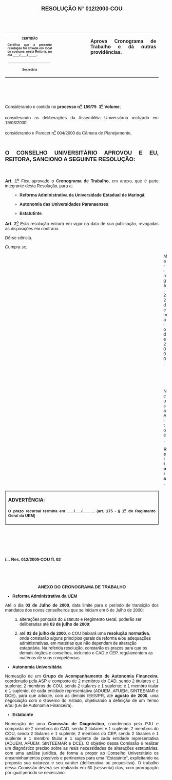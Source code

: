 <BODY>

<B><FONT FACE="Arial" SIZE=4><P ALIGN="CENTER"></P>
<P ALIGN="CENTER">RESOLU&Ccedil;&Atilde;O N<FONT FACE="Symbol">&#176;</FONT>
 012/2000-COU</P>
</B></FONT><FONT SIZE=1>
<P>&nbsp;</P>
<P>&nbsp;</P></FONT>
<TABLE CELLSPACING=0 BORDER=0 CELLPADDING=7 WIDTH=612>
<TR><TD WIDTH="32%" VALIGN="TOP">
<B><FONT FACE="Arial" SIZE=1><P ALIGN="CENTER">CERTID&Atilde;O</P>
<P ALIGN="JUSTIFY">   Certifico que a presente resolu&ccedil;&atilde;o foi afixada em local de costume, nesta Reitoria, no dia ____/____/_____.</P>
<P ALIGN="JUSTIFY"></P>
<P ALIGN="JUSTIFY">_________________________</P>
<P ALIGN="CENTER">Secret&aacute;ria</B></FONT></TD>
<TD WIDTH="22%" VALIGN="TOP">&nbsp;</TD>
<TD WIDTH="46%" VALIGN="TOP">
<B><FONT FACE="Arial"><P ALIGN="JUSTIFY">Aprova Cronograma de Trabalho e d&aacute; outras provid&ecirc;ncias.</B></FONT></TD>
</TR>
</TABLE>

<FONT FACE="Arial" SIZE=1><P ALIGN="JUSTIFY"></P>
<P ALIGN="JUSTIFY">&nbsp;</P>
<P ALIGN="JUSTIFY">&nbsp;</P>
<P ALIGN="JUSTIFY">&nbsp;</P>
</FONT><FONT FACE="Arial"><P ALIGN="JUSTIFY">Considerando o contido no <B>processo n<U><SUP>o</B></U></SUP> <B>159/79  3<U><SUP>o</U></SUP> Volume</B>;</P>
<P ALIGN="JUSTIFY">considerando as delibera&ccedil;&otilde;es da Assembl&eacute;ia Universit&aacute;ria realizada em 15/03/2000;</P>
<P ALIGN="JUSTIFY">considerando o Parecer n<U><SUP>o</U></SUP> 004/2000 da C&acirc;mara de Planejamento,</P>
<P ALIGN="JUSTIFY"></P>
<P ALIGN="JUSTIFY">&nbsp;</P>
</FONT><B><FONT FACE="Arial" SIZE=4><P ALIGN="JUSTIFY">O CONSELHO UNIVERSIT&Aacute;RIO APROVOU E EU, REITORA, SANCIONO A SEGUINTE RESOLU&Ccedil;&Atilde;O:</P>
</B></FONT><FONT FACE="Arial">
<P>&nbsp;</P>
<B><P ALIGN="JUSTIFY">Art. 1<U><SUP>o</U></SUP> </B>Fica aprovado o <B>Cronograma de Trabalho</B>, em anexo, que &eacute; parte integrante desta Resolu&ccedil;&atilde;o, para a:</P>

<UL>

<UL>
<B><P ALIGN="JUSTIFY"><LI>Reforma Administrativa da Universidade Estadual de Maring&aacute;</B>;</LI></P>
<B><P ALIGN="JUSTIFY"><LI>Autonomia das Universidades Paranaenses</B>;</LI></P></UL>
</UL>


<UL>

<UL>
<B><P ALIGN="JUSTIFY"><LI>Estatutinte</B>.</LI></P></UL>
</UL>

<B><P ALIGN="JUSTIFY">Art. 2<U><SUP>o</B></U></SUP> Esta resolu&ccedil;&atilde;o entrar&aacute; em vigor na data de sua publica&ccedil;&atilde;o, revogadas as disposi&ccedil;&otilde;es em contr&aacute;rio.</P>
<P ALIGN="JUSTIFY">D&ecirc;-se ci&ecirc;ncia.</P>
<P ALIGN="JUSTIFY">Cumpra-se.</P><DIR>
<DIR>
<DIR>
<DIR>
<DIR>
<DIR>
<DIR>
<DIR>
<DIR>
<DIR>
<DIR>
<DIR>
<DIR>

<P ALIGN="JUSTIFY">Maring&aacute;, 22 de maio de 2000.</P>
<P ALIGN="JUSTIFY"></P>
<P ALIGN="JUSTIFY">&nbsp;</P>
<P ALIGN="JUSTIFY">&nbsp;</P>
<P ALIGN="JUSTIFY">Neusa Alto&eacute;,</P>
<B><P ALIGN="JUSTIFY">Reitora.</P></DIR>
</DIR>
</DIR>
</DIR>
</DIR>
</DIR>
</DIR>
</DIR>
</DIR>
</DIR>
</DIR>
</DIR>
</DIR>
</B></FONT>
<TABLE BORDER CELLSPACING=1 CELLPADDING=4 WIDTH=212>
<TR><TD VALIGN="TOP">
<B><P ALIGN="JUSTIFY">ADVERT&Ecirc;NCIA:</P>
<FONT FACE="Arial" SIZE=2><P ALIGN="JUSTIFY">O prazo recursal termina em ___/___/_____. (art. 175 - § 1<U><SUP>o</U></SUP> do Regimento Geral da UEM)</B></FONT></TD>
</TR>
</TABLE>

<FONT FACE="Arial"><P ALIGN="JUSTIFY"></P>
<P ALIGN="JUSTIFY">&nbsp;</P>
<P ALIGN="JUSTIFY">&nbsp;</P>
<P ALIGN="JUSTIFY">&nbsp;</P>
<B><P ALIGN="JUSTIFY">/... Res. 012/2000-COU&#9;&#9;&#9;&#9;&#9;&#9;&#9;&#9;&#9;    fl. 02</P>
</B><P ALIGN="JUSTIFY"></P>
<P ALIGN="JUSTIFY">&nbsp;</P>
<P ALIGN="JUSTIFY">&nbsp;</P>
<B><P ALIGN="CENTER">ANEXO DO CRONOGRAMA DE TRABALHO</P>
</B>

<UL>
<B><P ALIGN="JUSTIFY"><LI>Reforma Administrativa da UEM</LI></P></UL>

</B>
<P ALIGN="JUSTIFY">At&eacute; o dia <B>03 de Julho de 2000</B>, data limite para o per&iacute;odo de transi&ccedil;&atilde;o dos mandatos dos novos conselheiros que se iniciam em 6 de Julho de 2000:</P>
<OL>

<OL>

<P ALIGN="JUSTIFY"><LI>altera&ccedil;&otilde;es pontuais do Estatuto e Regimento Geral, poder&atilde;o ser deliberadas at&eacute; <B>03 de julho de 2000</B>;</LI></P>
<P ALIGN="JUSTIFY"><LI>at&eacute; <B>03 de julho de 2000</B>, o COU baixar&aacute; uma <B>resolu&ccedil;&atilde;o normativa</B>, onde constar&atilde;o alguns princ&iacute;pios gerais da reforma e/ou adequa&ccedil;&otilde;es administrativas, em mat&eacute;rias que n&atilde;o dependam de altera&ccedil;&atilde;o estatut&aacute;ria. Na referida resolu&ccedil;&atilde;o, constar&atilde;o os prazos para que os demais &oacute;rg&atilde;os e conselhos, incluindo o CAD e CEP, regulamentem as mat&eacute;rias de suas compet&ecirc;ncias.</LI></P></OL>
</OL>

<P ALIGN="JUSTIFY"></P>

<UL>
<B><P ALIGN="JUSTIFY"><LI>Autonomia Universit&aacute;ria</LI></P></UL>

</B><P ALIGN="JUSTIFY"></P>
<P ALIGN="JUSTIFY">Nomea&ccedil;&atilde;o de um <B>Grupo de Acompanhamento de Autonomia Financeira</B>, coordenado pela ASP e composto de 2 membros do CAD, sendo 2 titulares e 1 suplente; 2 membros do COU, sendo 2 titulares e 1 suplente; e 1 membro titular e 1 suplente, de cada entidade representativa (ADUEM, AFUEM, SINTEEMAR e DCE), para que articule, com as demais IEES/PR, at&eacute; <B>agosto de 2000</B>, uma negocia&ccedil;&atilde;o com o Governo do Estado, objetivando a defini&ccedil;&atilde;o de um Termo e/ou (Lei de Autonomia Financeira).</P>
<P ALIGN="JUSTIFY"></P>

<UL>
<B><P ALIGN="JUSTIFY"><LI>Estatuinte</LI></P></UL>

</B><P ALIGN="JUSTIFY"></P>
<P ALIGN="JUSTIFY">Nomea&ccedil;&atilde;o de uma <B>Comiss&atilde;o de Diagn&oacute;stico</B>, coordenada pela PJU e composta de 2 membros do CAD, sendo 2 titulares e 1 suplente; 2 membros do COU, sendo 2 titulares e 1 suplente; 2 membros do CEP, sendo 2 titulares e 1 suplente e 1 membro titular e 1 suplente de cada entidade representativa (ADUEM, AFUEM, SINTEEMAR e DCE). O objetivo dessa Comiss&atilde;o &eacute; realizar um diagn&oacute;stico preciso sobre as reais necessidades de altera&ccedil;&otilde;es estatut&aacute;rias, com uma an&aacute;lise jur&iacute;dica, de forma a propor ao Conselho Universit&aacute;rio os encaminhamentos poss&iacute;veis e pertinentes para uma &quot;Estatuinte&quot;, explicitando na proposta sua natureza e seu car&aacute;ter (deliberativa ou propositiva). O trabalho dessa Comiss&atilde;o dever&aacute; ser realizado em 60 (sessenta) dias, com prorroga&ccedil;&atilde;o por igual per&iacute;odo se necess&aacute;rio.</P>
<B>
</B><P>&nbsp;</P></FONT></BODY>
